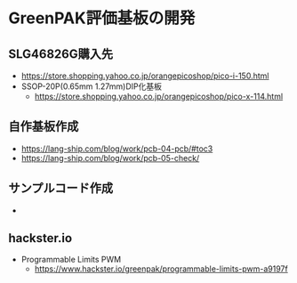 # GreenPAK評価基板の開発

## SLG46826G購入先
* https://store.shopping.yahoo.co.jp/orangepicoshop/pico-i-150.html
* SSOP-20P(0.65mm 1.27mm)DIP化基板
    * https://store.shopping.yahoo.co.jp/orangepicoshop/pico-x-114.html

## 自作基板作成
* https://lang-ship.com/blog/work/pcb-04-pcb/#toc3
* https://lang-ship.com/blog/work/pcb-05-check/

## サンプルコード作成
* 


## hackster.io
* Programmable Limits PWM
    * https://www.hackster.io/greenpak/programmable-limits-pwm-a9197f
